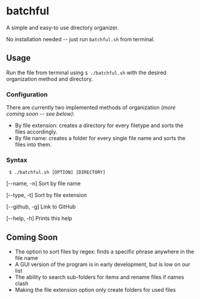 # batchful
A simple and easy-to use directory organizer. 

No installation needed -- just run `batchful.sh` from terminal.

## Usage
Run the file from terminal using `$ ./batchful.sh` with the desired organization method and directory.

### Configuration
There are currently two implemented methods of organization *(more coming soon -- see below)*: 
- By file extension: creates a directory for every filetype and sorts the files accordingly. 
- By file name: creates a folder for every single file name and sorts the files into them.

### Syntax
` $ ./batchful.sh [OPTION] [DIRECTORY]`

[--name, -n] Sort by file name

[--type, -t] Sort by file extension

[--github, -g] Link to GitHub

[--help, -h] Prints this help

## Coming Soon
- The option to sort files by regex: finds a specific phrase anywhere in the file name
- A GUI version of the program is in early development, but is low on our list
- The ability to search sub-folders for items and rename files if names clash
- Making the file extension option only create folders for used files
